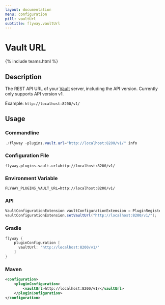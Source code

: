 ```yaml
---
layout: documentation
menu: configuration
pill: vaultUrl
subtitle: flyway.vaultUrl
---
```


# Vault URL
{% include teams.html %}

## Description
The REST API URL of your [Vault](https://www.vaultproject.io/) server, including the API version. Currently only supports API version v1.

Example: `http://localhost:8200/v1/`

## Usage

### Commandline
```powershell
./flyway -plugins.vault.url="http://localhost:8200/v1/" info
```

### Configuration File
```properties
flyway.plugins.vault.url=http://localhost:8200/v1/
```

### Environment Variable
```properties
FLYWAY_PLUGINS_VAULT_URL=http://localhost:8200/v1/
```

### API
```java
VaultConfigurationExtension vaultConfigurationExtension = PluginRegister.getPlugin(VaultConfigurationExtension.class)
vaultConfigurationExtension.setVaultUrl("http://localhost:8200/v1/");
```

### Gradle
```groovy
flyway {
    pluginConfiguration [
      vaultUrl: 'http://localhost:8200/v1/'
    ]
}
```

### Maven
```xml
<configuration>
    <pluginConfiguration>
        <vaultUrl>http://localhost:8200/v1/</vaultUrl>
    </pluginConfiguration>
</configuration>
```
